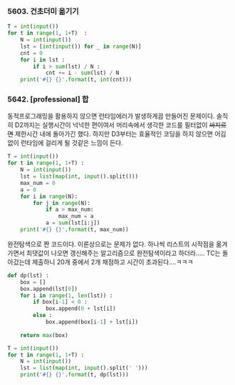 ### 5603. 건초더미 옮기기
```python
T = int(input())
for t in range(1, 1+T)  : 
    N = int(input()) 
    lst = [int(input()) for _ in range(N)]
    cnt = 0 
    for i in lst : 
        if i > sum(lst) / N : 
            cnt += i - sum(lst) / N
    print('#{} {}'.format(t, int(cnt)))
```


### 5642. [professional] 합

동적프로그래밍을 활용하지 않으면 런타임에러가 발생하게끔 만들어진 문제이다. 솔직히 D2까지는 실행시간이 넉넉한 편이여서 머리속에서 생각한 코드를 필터없이 ~~싸지르면~~ 제한시간 내에 돌아가긴 했다. 하지만 D3부터는 효율적인 코딩을 하지 않으면 어김없이 런타임에 걸리게 될 것같은 느낌이 든다. 
```python
T = int(input())
for t in range(1, 1+T) :
    N = int(input())
    lst = list(map(int, input().split()))
    max_num = 0
    a = 0
    for i in range(N):
        for j in range(N):
            if a > max_num:
                max_num = a
            a = sum(lst[i:j])
    print('#{} {}'.format(t, max_num))
```
완전탐색으로 짠 코드이다. 이론상으로는 문제가 없다. 하나씩 리스트의 시작점을 옮겨가면서 최댓값이 나오면 갱신해주는 알고리즘으로 완전탐색이라고 하더라..... TC는 돌아갔는데 제출하니 20개 중에서 2개 채점하고 시간이 초과된다....ㅋㅋㅋ

```python
def dp(lst) : 
    box = []
    box.append(lst[0])
    for i in range(1, len(lst)) : 
        if box[i-1] < 0 : 
            box.append(0 + lst[i])
        else : 
            box.append(box[i-1] + lst[i])
    
    return max(box)

T = int(input())
for t in range(1, 1+T) : 
    N = int(input())
    lst = list(map(int, input().split(' ')))
    print('#{} {}'.format(t, dp(lst)))
```

